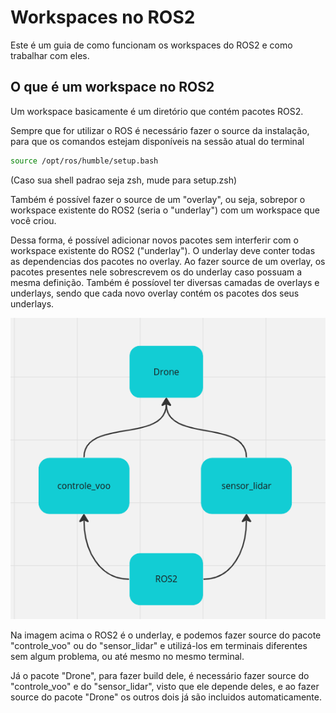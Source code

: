 # Workspaces no ROS2

Este é um guia de como funcionam os workspaces do ROS2 e como trabalhar com eles.

## O que é um workspace no ROS2

Um workspace basicamente é um diretório que contém pacotes ROS2. 

Sempre que for utilizar o ROS é necessário fazer o source da instalação, para que os comandos estejam disponíveis na sessão atual do terminal

```bash
source /opt/ros/humble/setup.bash
```

(Caso sua shell padrao seja zsh, mude para setup.zsh)

Também é possível fazer o source de um "overlay", ou seja, sobrepor o workspace existente do ROS2 (seria o "underlay") com um workspace que você criou.

Dessa forma, é possível adicionar novos pacotes sem interferir com o workspace existente do ROS2 ("underlay"). O underlay deve conter todas as dependencias dos pacotes no overlay. Ao fazer source de um overlay, os pacotes presentes nele sobrescrevem os do underlay caso possuam a mesma definição. Também é possíovel ter diversas camadas de overlays e underlays, sendo que cada novo overlay contém os pacotes dos seus underlays.

![overlay-underlay](https://github.com/Ararabots-UFMS/Drone/blob/main/Tutoriais/images/overlay-underlay.png)

Na imagem acima o ROS2 é o underlay, e podemos fazer source do pacote "controle_voo" ou do "sensor_lidar" e utilizá-los em terminais diferentes sem algum problema, ou até mesmo no mesmo terminal. 

Já o pacote "Drone", para fazer build dele, é necessário fazer source do "controle_voo" e do "sensor_lidar", visto que ele depende deles, e ao fazer source do pacote "Drone" os outros dois já são incluidos automaticamente.